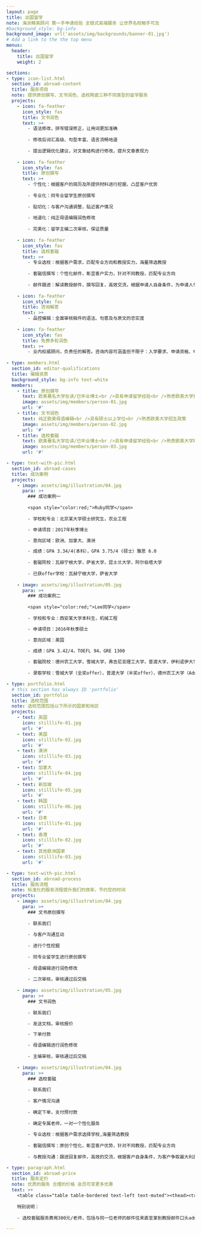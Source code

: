 ```yaml
---
layout: page
title: 出国留学
note: 海派精英顾问 第一手申请经验 全链式高端服务 让世界名校触手可及
#background_style: bg-info
background_image: url('assets/img/backgrounds/banner-01.jpg')
# Add a link to the the top menu
menus:
  header:
    title: 出国留学
    weight: 2

sections:
- type: icon-list.html
  section_id: abroad-content
  title: 服务项目
  note: 提供原创撰写、文书润色、选校陶瓷三种不同类型的留学服务
  projects:
    - icon: fa-feather
      icon_style: fas
      title: 文书润色
      text: >+
        - 语法修改，拼写错误修正，让用词更加准确
        
        - 修改后词汇高级、句型丰富、语言流畅地道
        
        - 提出逻辑优化建议，对文章结构进行修改，提升文章表现力
        
    - icon: fa-feather
      icon_style: fas
      title: 原创撰写
      text: >+
        - 个性化：根据客户的简历及所提供材料进行挖掘，凸显客户优势
        
        - 专业化：同专业留学生原创撰写
        
        - 贴切化：与客户沟通调整，贴近客户情况
        
        - 地道化：纯正母语编辑润色修改
        
        - 完美化：留学主编二次审核，保证质量
        
    - icon: fa-feather
      icon_style: fas
      title: 选校套磁
      text: >+
        - 专业选校：根据客户需求，匹配专业方向和教授实力，海量筛选教授
        
        - 套磁信撰写：个性化邮件，彰显客户实力，针对不同教授，匹配专业方向
        
        - 邮件跟进：解读教授邮件，撰写回复，高效交流，根据申请人自身条件，为申请人争取最大利益
        
    - icon: fa-feather
      icon_style: fas
      title: 咨询解答
      text: >+
        - 品控编辑：全面审核稿件的语法、句意及与原文的忠实度
        
    - icon: fa-feather
      icon_style: fas
      title: 免费多轮润色
      text: >+
        - 业内权威顾问，负责任的解答。咨询内容可涵盖但不限于：入学要求、申请资格、申请材料准备要求；留学花费、前期时间安排；意向院校比对等
        
- type: members.html
  section_id: editor-qualifications
  title: 编辑资质
  background_style: bg-info text-white
  members:
    - title: ​原创撰写
      text: 欧美著名大学在读/已毕业博士<br />具有申请留学经验<br />熟悉欧美大学招生政策
      image: assets/img/members/person-01.jpg
      url: '#'
    - title: 文书润色
      text: 纯正欧美母语编辑<br />具有硕士以上学位<br />熟悉欧美大学招生政策
      image: assets/img/members/person-02.jpg
      url: '#'
    - title: 选校套磁
      text: 欧美著名大学在读/已毕业博士<br />具有申请留学经验<br />熟悉欧美大学招生政策
      image: assets/img/members/person-03.jpg
      url: '#'

- type: text-with-pic.html
  section_id: abroad-cases
  title: 成功案例
  projects:
    - image: assets/img/illustration/04.jpg
      para: >+
        ### 成功案例一
        
        <span style="color:red;">Ruby同学</span>
        
        - 学校和专业：北京某大学硕士研究生，农业工程

        - 申请项目：2017年秋季博士

        - 意向区域：欧洲、加拿大、澳洲

        - 成绩：GPA 3.34/4(本科），GPA 3.75/4 (硕士）雅思 6.0
        
        - 套磁院校：瓦赫宁根大学，萨省大学，昆士兰大学，阿尔伯塔大学
        
        - 已获offer学校：瓦赫宁根大学，萨省大学
        
    - image: assets/img/illustration/05.jpg
      para: >+
        ### 成功案例二
        
        <span style="color:red;">Lee同学</span>
        
        - 学校和专业：西安某大学本科生，机械工程

        - 申请项目：2016年秋季硕士

        - 意向区域：美国

        - 成绩：GPA 3.42/4，TOEFL 94，GRE 1300
        
        - 套磁院校：德州农工大学，雪城大学，弗吉尼亚理工大学，普渡大学，伊利诺伊大学厄巴纳-香槟分校，密歇根州立大学，圣地亚哥大学
        
        - 录取学校：雪城大学（全奖offer），普渡大学（半奖offer），德州农工大学（Admission），圣地亚哥大学（Admission）

- type: portfolio.html
  # this section has always ID 'portfolio'
  section_id: portfolio
  title: 选校范围
  note: 选校范围包括以下所示的国家和地区
  projects:
    - text: 英国
      icon: stilllife-01.jpg
      url: '#'
    - text: 美国
      icon: stilllife-02.jpg
      url: '#'
    - text: 澳洲
      icon: stilllife-03.jpg
      url: '#'
    - text: 加拿大
      icon: stilllife-04.jpg
      url: '#'
    - text: 新加坡
      icon: stilllife-05.jpg
      url: '#'
    - text: 韩国
      icon: stilllife-06.jpg
      url: '#'
    - text: 日本
      icon: stilllife-01.jpg
      url: '#'
    - text: 香港
      icon: stilllife-02.jpg
      url: '#'
    - text: 其他欧洲国家
      icon: stilllife-03.jpg
      url: '#'

- type: text-with-pic.html
  section_id: abroad-process
  title: 服务流程
  note: 标准化的服务流程提升我们的效率，节约您的时间
  projects:
    - image: assets/img/illustration/04.jpg
      para: >+
        ### 文书原创撰写
      
        - 联系我们
        
        - 与客户沟通互动
        
        - 进行个性挖掘
        
        - 同专业留学生进行原创撰写
        
        - 母语编辑进行润色修改
        
        - 二次审核，审核通过后交稿
        
    - image: assets/img/illustration/05.jpg
      para: >+
        ### 文书润色
      
        - 联系我们

        - 发送文档，审核报价

        - 下单付款

        - 母语编辑进行润色修改
        
        - 主编审核，审核通过后交稿
        
    - image: assets/img/illustration/04.jpg
      para: >+
        ### 选校套磁
      
        - 联系我们
        
        - 客户情况沟通
        
        - 确定下单，支付预付款
        
        - 确定专属老师，一对一个性化服务
        
        - 专业选校：根据客户需求选择学校,海量筛选教授
        
        - 套磁信撰写：原创个性化，彰显客户优势，针对不同教授，匹配专业方向
        
        - 与教授沟通：跟进回复邮件，高效的交流，根据客户自身条件，为客户争取最大利益

- type: paragraph.html
  section_id: abroad-price
  title: 服务定价
  note: 优质的服务 合理的价格 会员可享更多优惠
  text: >+
    <table class="table table-bordered text-left text-muted"><thead><tr><th>服务类型</th><th>非会员价</th><th>会员价</th></tr></thead><tbody><tr><th>文书润色</th><td>300元/千词</td><td>270元/千词</td></tr><tr><th>文书撰写</th><td>880元/千词</td><td>800元/千词</td></tr><tr><th>选校套磁</th><td>300元/老师</td><td>270元/老师</td></tr></tbody></table>
    
    特别说明：
    
    - 选校套磁服务费用300元/老师，包括与同一位老师的邮件往来直至拿到教授邮件口头admission或offer或rejection，套磁成功加收1080元/免学费offer，680元/admission

---
```


